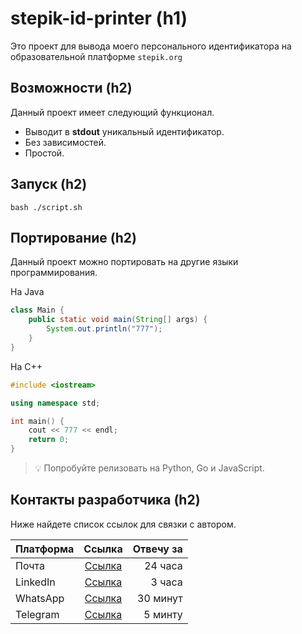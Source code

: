 # stepik-id-printer (h1)
Это проект для вывода моего персонального идентификатора на образовательной платформе ```stepik.org```
## Возможности (h2)
Данный проект имеет следующий функционал.
- Выводит в **stdout** уникальный идентификатор.
- Без зависимостей.
- Простой.
## Запуск (h2)
``` 
bash ./script.sh 
```
## Портирование (h2)
Данный проект можно портировать на другие языки программирования.

На Java

```java
class Main {
    public static void main(String[] args) {
        System.out.println("777");
    }
} 
```
На С++
```c++
#include <iostream>

using namespace std;

int main() {
    cout << 777 << endl;
    return 0;
}
```
> 💡 Попробуйте релизовать на Python, Go и JavaScript.  

## Контакты разработчика (h2)
Ниже найдете список ссылок для связки с автором.

| Платформа| Ссылка                       | Отвечу за     |
| :---     |    :----:                    |          ---: |
| Почта    | [Ссылка](https://github.com/)|   24 часа     |
| LinkedIn | [Ссылка](https://github.com/)|   3 часа      |
| WhatsApp | [Ссылка](https://github.com/)|   30 минут    |
| Telegram | [Ссылка](https://github.com/)|   5 минту     |


